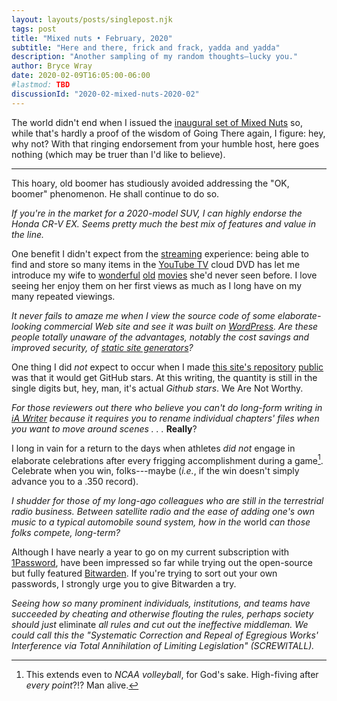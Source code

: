 ```yaml
---
layout: layouts/posts/singlepost.njk
tags: post
title: "Mixed nuts • February, 2020"
subtitle: "Here and there, frick and frack, yadda and yadda"
description: "Another sampling of my random thoughts—lucky you."
author: Bryce Wray
date: 2020-02-09T16:05:00-06:00
#lastmod: TBD
discussionId: "2020-02-mixed-nuts-2020-02"
---
```


The world didn't end when I issued the [inaugural set of Mixed Nuts](/posts/2019/11/mixed-nuts-2019-11) so, while that's hardly a proof of the wisdom of Going There again, I figure: hey, why not? With that ringing endorsement from your humble host, here goes nothing (which may be truer than I'd like to believe).

-------

This hoary, old boomer has studiously avoided addressing the "OK, boomer" phenomenon. He shall continue to do so.

*If you're in the market for a 2020-model SUV, I can highly endorse the Honda CR-V EX. Seems pretty much the best mix of features and value in the line.*

One benefit I didn't expect from the [streaming](/posts/2020/01/streamers-party) experience: being able to find and store so many items in the [YouTube TV](https://tv.youtube.com) cloud DVD has let me introduce my wife to [wonderful](https://www.imdb.com/title/tt0025878/) [old](https://www.imdb.com/title/tt0040613/) [movies](https://www.imdb.com/title/tt0032904/) she'd never seen before. I love seeing her enjoy them on her first views as much as I long have on my many repeated viewings.

*It never fails to amaze me when I view the source code of some elaborate-looking commercial Web site and see it was built on [WordPress](https://wordpress.org). Are these people totally unaware of the advantages, notably the cost savings and improved security, of [static site generators](https://staticgen.com)?*

One thing I did *not* expect to occur when I made [this site's repository](https://github.com/brycewray/eleventy_bundler) [public](/posts/2019/12/code-comfort-eleventy-webpack) was that it would get GitHub stars. At this writing, the quantity is still in the single digits but, hey, man, it's actual *Github stars*. We Are Not Worthy.

*For those reviewers out there who believe you can't do long-form writing in [iA Writer](https://ia.net/writer) because it requires you to rename individual chapters' files when you want to move around scenes&nbsp;.&nbsp;.&nbsp;.* **Really**?

I long in vain for a return to the days when athletes *did not* engage in elaborate celebrations after every frigging accomplishment during a game[^Volleyball]. Celebrate when you win, folks---maybe (*i.e.*, if the win doesn't simply advance you to a .350 record).

[^Volleyball]: This extends even to *NCAA volleyball*, for God's sake. High-fiving after *every point*?!? Man alive.

*I shudder for those of my long-ago colleagues who are still in the terrestrial radio business. Between satellite radio and the ease of adding one's own music to a typical automobile sound system, how in the* world *can those folks compete, long-term?*

Although I have nearly a year to go on my current subscription with [1Password](https://1password.com), have been impressed so far while trying out the open-source but fully featured [Bitwarden](https://bitwarden.com). If you're trying to sort out your own passwords, I strongly urge you to give Bitwarden a try.

*Seeing how so many prominent individuals, institutions, and teams have succeeded by cheating and otherwise flouting the rules, perhaps society should just* eliminate *all rules and cut out the ineffective middleman. We could call this the "Systematic Correction and Repeal of Egregious Works' Interference via Total Annihilation of Limiting Legislation" (SCREWITALL).*